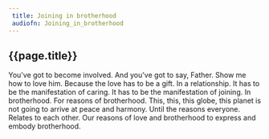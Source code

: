 ```yaml
---
 title: Joining in brotherhood
 audiofn: Joining_in_brotherhood
---
```


## {{page.title}}

You've got to become involved. And you've got to say, Father. Show me
how to love him. Because the love has to be a gift. In a relationship.
It has to be the manifestation of caring. It has to be the manifestation
of joining. In brotherhood. For reasons of brotherhood. This, this, this
globe, this planet is not going to arrive at peace and harmony. Until
the reasons everyone. Relates to each other. Our reasons of love and
brotherhood to express and embody brotherhood.

